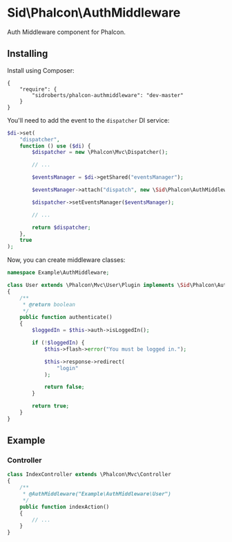 Sid\Phalcon\AuthMiddleware
==========================

Auth Middleware component for Phalcon.



## Installing ##

Install using Composer:

```
{
	"require": {
		"sidroberts/phalcon-authmiddleware": "dev-master"
	}
}
```

You'll need to add the event to the `dispatcher` DI service:

```php
$di->set(
	"dispatcher",
	function () use ($di) {
        $dispatcher = new \Phalcon\Mvc\Dispatcher();

        // ...

        $eventsManager = $di->getShared("eventsManager");

        $eventsManager->attach("dispatch", new \Sid\Phalcon\AuthMiddleware\Event());

        $dispatcher->setEventsManager($eventsManager);

        // ...

        return $dispatcher;
    },
    true
);
```

Now, you can create middleware classes:

```php
namespace Example\AuthMiddleware;

class User extends \Phalcon\Mvc\User\Plugin implements \Sid\Phalcon\AuthMiddleware\MiddlewareInterface
{
    /**
     * @return boolean
     */
    public function authenticate()
    {
        $loggedIn = $this->auth->isLoggedIn();

        if (!$loggedIn) {
            $this->flash->error("You must be logged in.");

            $this->response->redirect(
                "login"
            );

            return false;
        }

        return true;
    }
}
```



## Example ##

### Controller ###

```php
class IndexController extends \Phalcon\Mvc\Controller
{
    /**
     * @AuthMiddleware("Example\AuthMiddleware\User")
     */
    public function indexAction()
    {
    	// ...
    }
}
```
